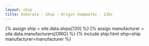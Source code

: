 ```yaml
---
layout: ship
title: Oskoreia - Ship - Origin Jumpworks - 135c
---
```

{% assign ship = site.data.ships[120] %}
{% assign manufacturer = site.data.manufacturers[ORIG] %}
{% include ship.html ship=ship manufacturer=manufacturer %}
